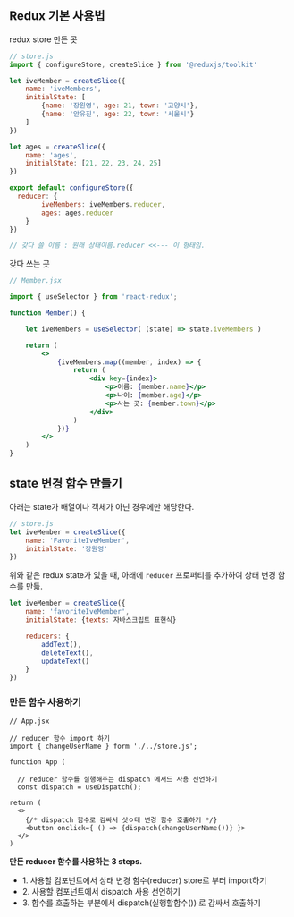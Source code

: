 ## Redux 기본 사용법

redux store 만든 곳

```jsx
// store.js
import { configureStore, createSlice } from '@reduxjs/toolkit'

let iveMember = createSlice({
    name: 'iveMembers',
    initialState: [
        {name: '장원영', age: 21, town: '고양시'},
        {name: '안유진', age: 22, town: '서울시'}
    ]
})

let ages = createSlice({
    name: 'ages',
    initialState: [21, 22, 23, 24, 25]
})

export default configureStore({
  reducer: {
        iveMembers: iveMembers.reducer,
        ages: ages.reducer
    }
})

// 갖다 쓸 이름 : 원래 상태이름.reducer <<--- 이 형태임.
```

갖다 쓰는 곳

```jsx
// Member.jsx

import { useSelector } from 'react-redux';

function Member() {

    let iveMembers = useSelector( (state) => state.iveMembers )

    return (
        <>
            {iveMembers.map((member, index) => {
                return (
                    <div key={index}>
                        <p>이름: {member.name}</p>
                        <p>나이: {member.age}</p>
                        <p>사는 곳: {member.town}</p>
                    </div>
                )
            })}
        </>
    )
}
```

## state 변경 함수 만들기

아래는 state가 배열이나 객체가 아닌 경우에만 해당한다.

```jsx
// store.js
let iveMember = createSlice({
    name: 'FavoriteIveMember',
    initialState: '장원영'
})
```

위와 같은 redux state가 있을 때, 아래에 `reducer` 프로퍼티를 추가하여 상태 변경 함수를 만듦.

```jsx
let iveMember = createSlice({
    name: 'favoriteIveMember',
    initialState: {texts: 자바스크립트 표현식}

    reducers: {
        addText(),
        deleteText(),
        updateText()
    }
})
```

### 만든 함수 사용하기

```
// App.jsx

// reducer 함수 import 하기
import { changeUserName } form './../store.js';

function App (

  // reducer 함수를 실행해주는 dispatch 메서드 사용 선언하기
  const dispatch = useDispatch();

return (
  <>
    {/* dispatch 함수로 감싸서 삿ㅇ태 변경 함수 호출하기 */}
  	<button onclick={ () => {dispatch(changeUserName())} }>
  </>
)
```

**만든 reducer 함수를 사용하는 3 steps.**

-   1\. 사용할 컴포넌트에서 상태 변경 함수(reducer) store로 부터 import하기
-   2\. 사용할 컴포넌트에서 dispatch 사용 선언하기
-   3\. 함수를 호출하는 부분에서 dispatch(실행할함수()) 로 감싸서 호출하기